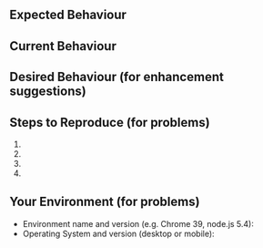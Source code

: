 <!--- Provide a general summary of the issue in the Title above and indicate if this is a problem or an enhancement suggestion -->

## Expected Behaviour
<!--- What should happen? -->

## Current Behaviour
<!--- What currently happens that isn't what's expected? -->

## Desired Behaviour (for enhancement suggestions)
<!--- if relevant include images or hyperlinks to other resources that clarify the enhancement you're seeking -->

## Steps to Reproduce (for problems)
<!--- Provide a link to a live example, or an unambiguous set of steps to -->
<!--- reproduce this bug. Include code to reproduce, if relevant -->
1.
2.
3.
4.

## Your Environment (for problems)
<!--- Include as many relevant details about the environment you experienced the bug in -->
* Environment name and version (e.g. Chrome 39, node.js 5.4):
* Operating System and version (desktop or mobile):
